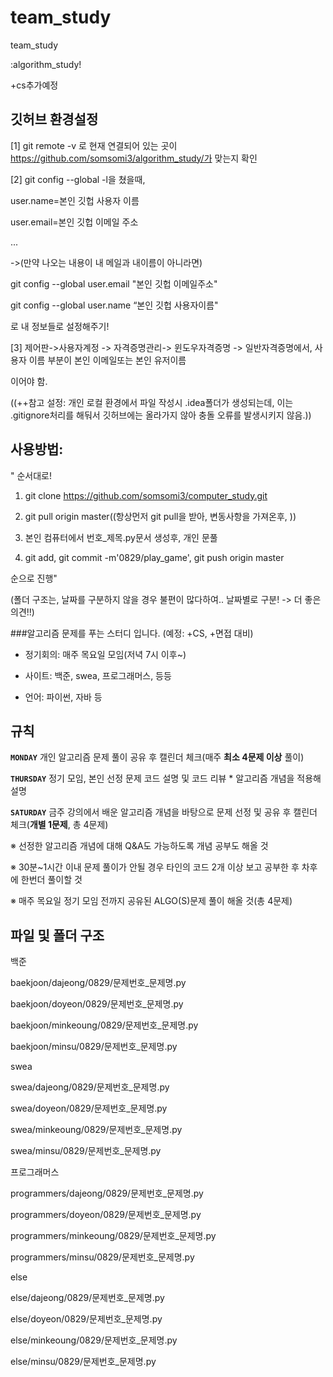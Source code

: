 # team_study
team_study

:algorithm_study!

+cs추가예정

## 깃허브 환경설정

[1]
git remote -v 로 현재 연결되어 있는 곳이 https://github.com/somsomi3/algorithm_study/가 맞는지 확인


[2]
git config --global -l을 쳤을때, 

user.name=본인 깃헙 사용자 이름

user.email=본인 깃헙 이메일 주소

...

->(만약 나오는 내용이 내 메일과 내이름이 아니라면)

git config --global user.email "본인 깃헙 이메일주소"

git config --global user.name “본인 깃헙 사용자이름"

로 내 정보들로 설정해주기!


[3]
제어판->사용자계정 -> 자격증명관리-> 윈도우자격증명 -> 일반자격증명에서, 사용자 이름 부분이 본인 이메일또는 본인 유저이름

이어야 함.

((++참고 설정:
개인 로컬 환경에서 파일 작성시 .idea폴더가 생성되는데, 이는 .gitignore처리를 해둬서 깃허브에는 올라가지 않아 충돌 오류를 발생시키지 않음.))

## 사용방법:
 " 순서대로!
 1. git clone https://github.com/somsomi3/computer_study.git

 2. git pull origin master((항상먼저 git pull을 받아, 변동사항을 가져온후, ))
 
 3. 본인 컴퓨터에서 번호_제목.py문서 생성후, 개인 문풀
 
 4. git add, git commit -m'0829/play_game', git push origin master
    
순으로 진행"

(폴더 구조는, 날짜를 구분하지 않을 경우 불편이 많다하여.. 날짜별로 구분! -> 더 좋은 의견!!)

###알고리즘 문제를 푸는 스터디 입니다.
(예정: +CS, +면접 대비)

- 정기회의: 매주 목요일 모임(저녁 7시 이후~)
  
- 사이트: 백준, swea, 프로그래머스, 등등
  
- 언어: 파이썬, 자바 등
  

## 규칙

**`MONDAY`**  개인 알고리즘 문제 풀이 공유 후 캘린더 체크(매주 **최소 4문제 이상** 풀이)

**`THURSDAY`** 정기 모임, 본인 선정 문제 코드 설명 및 코드 리뷰 * 알고리즘 개념을 적용해 설명

**`SATURDAY`** 금주 강의에서 배운 알고리즘 개념을 바탕으로 문제 선정 및 공유 후 캘린더 체크(**개별 1문제**, 총 4문제)


※ 선정한 알고리즘 개념에 대해 Q&A도 가능하도록 개념 공부도 해올 것

※ 30분~1시간 이내 문제 풀이가 안될 경우 타인의 코드 2개 이상 보고 공부한 후 차후에 한번더 풀이할 것

※ 매주 목요일 정기 모임 전까지 공유된 ALGO(S)문제 풀이 해올 것(총 4문제)


## 파일 및 폴더 구조
백준

baekjoon/dajeong/0829/문제번호_문제명.py

baekjoon/doyeon/0829/문제번호_문제명.py

baekjoon/minkeoung/0829/문제번호_문제명.py

baekjoon/minsu/0829/문제번호_문제명.py


swea

swea/dajeong/0829/문제번호_문제명.py

swea/doyeon/0829/문제번호_문제명.py

swea/minkeoung/0829/문제번호_문제명.py

swea/minsu/0829/문제번호_문제명.py


프로그래머스

programmers/dajeong/0829/문제번호_문제명.py

programmers/doyeon/0829/문제번호_문제명.py

programmers/minkeoung/0829/문제번호_문제명.py

programmers/minsu/0829/문제번호_문제명.py


else

else/dajeong/0829/문제번호_문제명.py

else/doyeon/0829/문제번호_문제명.py

else/minkeoung/0829/문제번호_문제명.py

else/minsu/0829/문제번호_문제명.py

